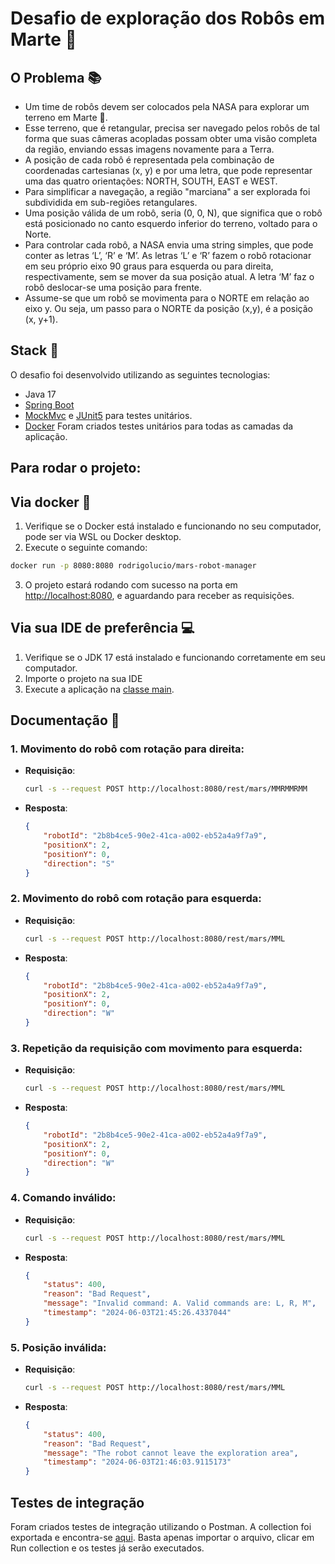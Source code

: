 # Desafio de exploração dos Robôs em Marte 🚀

## O Problema 📚
- Um time de robôs devem ser colocados pela NASA para explorar um terreno em Marte 🔴. 
- Esse terreno, que é retangular, precisa ser navegado pelos robôs de tal forma que suas câmeras acopladas possam obter uma visão completa da região, enviando essas imagens novamente para a Terra.
- A posição de cada robô é representada pela combinação de coordenadas cartesianas (x, y) e por uma letra, que pode representar uma das quatro orientações: NORTH, SOUTH, EAST e WEST. 
- Para simplificar a navegação, a região "marciana" a ser explorada foi subdividida em sub-regiões retangulares.
- Uma posição válida de um robô, seria (0, 0, N), que significa que o robô está posicionado no canto esquerdo inferior do terreno, voltado para o Norte.
- Para controlar cada robô, a NASA envia uma string simples, que pode conter as letras ‘L’, ‘R’ e ‘M’. As letras ‘L’ e ‘R’ fazem o robô rotacionar em seu próprio eixo 90 graus para esquerda ou para direita, respectivamente, sem se mover da sua posição atual. A letra ‘M’ faz o robô deslocar-se uma posição para frente.
- Assume-se que um robô se movimenta para o NORTE em relação ao eixo y. Ou seja, um passo para o NORTE da posição (x,y), é a posição (x, y+1).

## Stack 🚀

O desafio foi desenvolvido utilizando as seguintes tecnologias:
- Java 17
- [Spring Boot](https://spring.io/projects/spring-boot)
- [MockMvc](https://docs.spring.io/spring-framework/reference/testing/spring-mvc-test-framework.html) e [JUnit5](https://junit.org/junit5/) para testes unitários.
- [Docker](https://www.docker.com/get-started)
Foram criados testes unitários para todas as camadas da aplicação.

## Para rodar o projeto:
## Via docker 🐋
1. Verifique se o Docker está instalado e funcionando no seu computador, pode ser via WSL ou Docker desktop.
2.  Execute o seguinte comando:
   ```bash
   docker run -p 8080:8080 rodrigolucio/mars-robot-manager
   ```
3. O projeto estará rodando com sucesso na porta em [http://localhost:8080](http://localhost:8080), e aguardando para receber as requisições.

## Via sua IDE de preferência 💻
1. Verifique se o JDK 17 está instalado e funcionando corretamente em seu computador.
2. Importe o projeto na sua IDE
3. Execute a aplicação na [classe main](https://github.com/rodrigo-lucio/martian-robot-navigation/blob/main/src/main/java/br/com/contazul/martianrobotnavigation/MartianRobotNavigationApplication.java).

## Documentação 📑

### 1. Movimento do robô com rotação para direita:
- **Requisição**:
   ```bash
   curl -s --request POST http://localhost:8080/rest/mars/MMRMMRMM
   ```
- **Resposta**:
  ```json
  {
      "robotId": "2b8b4ce5-90e2-41ca-a002-eb52a4a9f7a9",
      "positionX": 2,
      "positionY": 0,
      "direction": "S"
  } 
### 2. Movimento do robô com rotação para esquerda:
- **Requisição**:
   ```bash
   curl -s --request POST http://localhost:8080/rest/mars/MML
   ```
- **Resposta**:
  ```json
  {
      "robotId": "2b8b4ce5-90e2-41ca-a002-eb52a4a9f7a9",
      "positionX": 2,
      "positionY": 0,
      "direction": "W"
  }
### 3. Repetição da requisição com movimento para esquerda:
- **Requisição**:
   ```bash
   curl -s --request POST http://localhost:8080/rest/mars/MML
   ```
- **Resposta**:
  ```json
  {
      "robotId": "2b8b4ce5-90e2-41ca-a002-eb52a4a9f7a9",
      "positionX": 2,
      "positionY": 0,
      "direction": "W"
  }
### 4. Comando inválido:
- **Requisição**:
   ```bash
   curl -s --request POST http://localhost:8080/rest/mars/MML
   ```
- **Resposta**:
  ```json
  {
      "status": 400,
      "reason": "Bad Request",
      "message": "Invalid command: A. Valid commands are: L, R, M",
      "timestamp": "2024-06-03T21:45:26.4337044"
  }
### 5. Posição inválida:
- **Requisição**:
   ```bash
   curl -s --request POST http://localhost:8080/rest/mars/MML
   ```
- **Resposta**:
  ```json
  {
      "status": 400,
      "reason": "Bad Request",
      "message": "The robot cannot leave the exploration area",
      "timestamp": "2024-06-03T21:46:03.9115173"
  }

## Testes de integração
Foram criados testes de integração utilizando o Postman. A collection foi exportada e encontra-se [aqui](https://github.com/rodrigo-lucio/martian-robot-navigation/blob/main/Mars%20Robot%20Navigation%20-%20Conta%20Azul.postman_collection.json). Basta apenas importar o arquivo, clicar em Run collection e os testes já serão executados.
